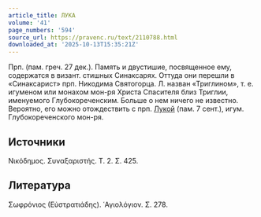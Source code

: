 ```yaml
---
article_title: ЛУКА
volume: '41'
page_numbers: '594'
source_url: https://pravenc.ru/text/2110788.html
downloaded_at: '2025-10-13T15:35:21Z'
---
```


Прп. (пам. греч. 27 дек.). Память и двустишие, посвященное ему, содержатся в визант. стишных Синаксарях. Оттуда они перешли в «Синаксарист» прп. Никодима Святогорца. Л. назван «Триглином», т. е. игуменом или монахом мон-ря Христа Спасителя близ Триглии, именуемого Глубокореченским. Больше о нем ничего не известно. Вероятно, его можно отождествить с прп. [Лукой](https://pravenc.ru/text/Лукой.html) (пам. 7 сент.), игум. Глубокореченского мон-ря.

## Источники

Νικόδημος. Συναξαριστής. Τ. 2. Σ. 425.

## Литература

Σωφρόνιος (Εὐστρατιάδης).  ῾Αγιολόγιον. Σ. 278.
